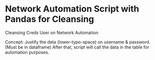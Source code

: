 # Network Automation Script with Pandas for Cleansing

Cleansing Creds User on Network Automation

Concept:
Justify the data (lower-typo-space) on username & password. (Must be in dataframe)
After that, script will call the data in the table for automation purposes.
